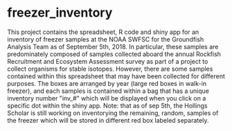 # freezer_inventory
This project contains the spreadsheet, R code and shiny app for an inventory of freezer samples at the NOAA SWFSC for the Groundfish Analysis Team as of September 5th, 2018. In particular, these samples are predominately composed of samples collected aboard the annual Rockfish Recruitment and Ecosystem Assessment survey as part of a project to collect organisms for stable isotopes. However, there are some samples contained within this spreadsheet that may have been collected for different purposes. The boxes are arranged by year (large red boxes in walk-in freezer), and each samples is contained within a bag that has a unique inventory number "inv_#" which will be displayed when you click on a specific dot within the shiny app. Note: that as of sep 5th, the Hollings Scholar is still working on inventorying the remaining, random, samples of the freezer which will be stored in different red box labeled separately.
